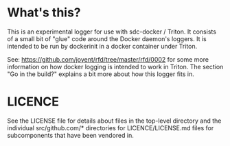# What's this?

This is an experimental logger for use with sdc-docker / Triton. It consists of
a small bit of "glue" code around the Docker daemon's loggers. It is intended
to be run by dockerinit in a docker container under Triton.

See: https://github.com/joyent/rfd/tree/master/rfd/0002 for some more
information on how docker logging is intended to work in Triton. The section
"Go in the build?" explains a bit more about how this logger fits in.

# LICENCE

See the LICENSE file for details about files in the top-level directory and
the individual src/github.com/* directories for LICENCE/LICENSE.md files for
subcomponents that have been vendored in.
